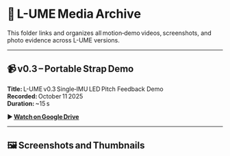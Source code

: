 # 🎥 L-UME Media Archive

This folder links and organizes all motion‑demo videos, screenshots, and photo evidence across L-UME versions.

---

## 📹 v0.3 – Portable Strap Demo
**Title:** L-UME v0.3 Single‑IMU LED Pitch Feedback Demo 
**Recorded:** October 11 2025  
**Duration:** ~15 s  

▶ **[Watch on Google Drive](https://drive.google.com/file/d/1Un4Mqw3x_CNL5P-envcemGDKbhkhEDL0/view?usp=drive_link)**  

---

## 🖼️ Screenshots and Thumbnails
